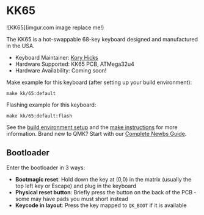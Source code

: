 # KK65

![KK65](imgur.com image replace me!)

The KK65 is a hot-swappable 68-key keyboard designed and manufactured in the USA.

* Keyboard Maintainer: [Kory Hicks](https://github.com/apricity-spam)
* Hardware Supported: KK65 PCB, ATMega32u4
* Hardware Availability: Coming soon!

Make example for this keyboard (after setting up your build environment):

    make kk/65:default

Flashing example for this keyboard:

    make kk/65:default:flash

See the [build environment setup](https://docs.qmk.fm/#/getting_started_build_tools) and the [make instructions](https://docs.qmk.fm/#/getting_started_make_guide) for more information. Brand new to QMK? Start with our [Complete Newbs Guide](https://docs.qmk.fm/#/newbs).

## Bootloader

Enter the bootloader in 3 ways:

* **Bootmagic reset**: Hold down the key at (0,0) in the matrix (usually the top left key or Escape) and plug in the keyboard
* **Physical reset button**: Briefly press the button on the back of the PCB - some may have pads you must short instead
* **Keycode in layout**: Press the key mapped to `QK_BOOT` if it is available
